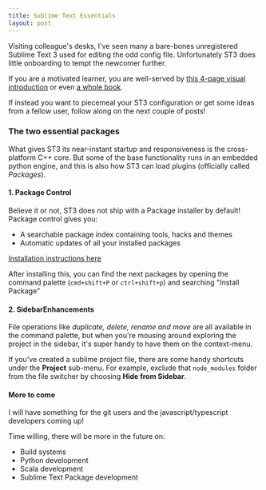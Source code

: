 ```yaml
---
title: Sublime Text Essentials
layout: post
---
```


Visiting colleague's desks, I've seen many a bare-bones unregistered Sublime Text 3 used for editing the odd config file. Unfortunately ST3 does little onboarding to tempt the newcomer further. 

If you are a motivated learner, you are well-served by [this 4-page visual introduction](https://scotch.io/bar-talk/the-complete-visual-guide-to-sublime-text-3-getting-started-and-keyboard-shortcuts) or even [a whole book](https://sublimetextbook.com).

If instead you want to piecemeal your ST3 configuration or get some ideas from a fellow user, follow along on the next couple of posts!

### The two essential packages

What gives ST3 its near-instant startup and responsiveness is the cross-platform C++ core. But some of the base functionality runs in an embedded python engine, and this is also how ST3 can load plugins (officially called *Packages*).

#### 1. Package Control

Believe it or not, ST3 does not ship with a Package installer by default!
Package control gives you:

* A searchable package index containing tools, hacks and themes
* Automatic updates of all your installed packages

[Installation instructions here](https://packagecontrol.io/installation)

After installing this, you can find the next packages by opening the command palette (`cmd+shift+P` or `ctrl+shift+p`) and searching "Install Package"

#### 2. SidebarEnhancements

File operations like *duplicate, delete, rename and move* are all available in the command palette, but when you're mousing around exploring the project in the sidebar, it's super handy to have them on the context-menu.

If you've created a sublime project file, there are some handy shortcuts under the **Project** sub-menu. For example, exclude that `node_modules` folder from the file switcher by choosing **Hide from Sidebar**.

#### More to come

I will have something for the git users and the javascript/typescript developers coming up!

Time willing, there will be more in the future on:

* Build systems
* Python development
* Scala development
* Sublime Text Package development
